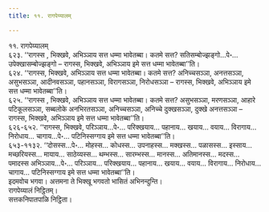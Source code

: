 ```yaml
---
title: ११. रागपेय्यालम्

---
```

११. रागपेय्यालम्  
६२३. ‘‘रागस्स , भिक्खवे, अभिञ्ञाय सत्त धम्मा भावेतब्बा। कतमे सत्त? सतिसम्बोज्झङ्गो…पे॰… उपेक्खासम्बोज्झङ्गो – रागस्स, भिक्खवे, अभिञ्ञाय इमे सत्त धम्मा भावेतब्बा’’ति।  
६२४. ‘‘रागस्स, भिक्खवे, अभिञ्ञाय सत्त धम्मा भावेतब्बा। कतमे सत्त? अनिच्चसञ्ञा, अनत्तसञ्ञा, असुभसञ्ञा, आदीनवसञ्ञा, पहानसञ्ञा, विरागसञ्ञा, निरोधसञ्ञा – रागस्स, भिक्खवे, अभिञ्ञाय इमे सत्त धम्मा भावेतब्बा’’ति।  
६२५. ‘‘रागस्स , भिक्खवे, अभिञ्ञाय सत्त धम्मा भावेतब्बा। कतमे सत्त? असुभसञ्ञा, मरणसञ्ञा, आहारे पटिकूलसञ्ञा, सब्बलोके अनभिरतसञ्ञा, अनिच्चसञ्ञा, अनिच्चे दुक्खसञ्ञा, दुक्खे अनत्तसञ्ञा – रागस्स, भिक्खवे, अभिञ्ञाय इमे सत्त धम्मा भावेतब्बा’’ति।  
६२६-६५२. ‘‘रागस्स, भिक्खवे, परिञ्ञाय…पे॰… परिक्खयाय… पहानाय… खयाय… वयाय… विरागाय… निरोधाय… चागाय…पे॰… पटिनिस्सग्गाय इमे सत्त धम्मा भावेतब्बा’’ति।  
६५३-११३२. ‘‘दोसस्स…पे॰… मोहस्स… कोधस्स… उपनाहस्स… मक्खस्स… पळासस्स… इस्साय… मच्छरियस्स… मायाय… साठेय्यस्स… थम्भस्स… सारम्भस्स… मानस्स… अतिमानस्स… मदस्स… पमादस्स अभिञ्ञाय…पे॰… परिञ्ञाय… परिक्खयाय… पहानाय… खयाय… वयाय… विरागाय… निरोधाय… चागाय… पटिनिस्सग्गाय इमे सत्त धम्मा भावेतब्बा’’ति।  
इदमवोच भगवा। अत्तमना ते भिक्खू भगवतो भासितं अभिनन्दुन्ति।  
रागपेय्यालं निट्ठितम्।  
सत्तकनिपातपाळि निट्ठिता।  